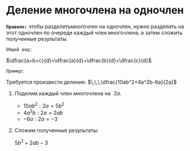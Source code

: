 # Деление многочлена на одночлен

**`Правило:`** чтобы разделитьмногочлен на одночлен, нужно разделить на этот одночлен по очереди каждый член многочлена, а затем сложить полученные результаты.

`Общий вид:`

$\dfrac{a+b+c}{d}=\dfrac{a}{d}+\dfrac{b}{d}+\dfrac{c}{d}$

*`Пример:`*

Требуется произвести деление: $\,\,\,\dfrac{10ab^2+4a^2b-6a}{2a}$

1) Поделим каждый член многочлена на $\,\,2a$.
   
   - $10ab^2:2a=5b^2$
   - $4a^2b:2a=2ab$
   - $-6a:2a=-3$

2) Сложим полученные результаты:
   
   $5b^2+2ab-3$